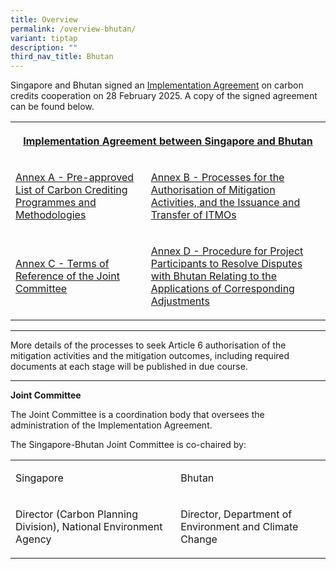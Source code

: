 ```yaml
---
title: Overview
permalink: /overview-bhutan/
variant: tiptap
description: ""
third_nav_title: Bhutan
---
```

<p>Singapore and Bhutan signed an <a href="https://www.mti.gov.sg/Newsroom/Press-Releases/2025/02/Singapore-signs-Implementation-Agreement-with-Bhutan-to-cooperate-on-carbon-credits-under-Article-6" rel="noopener nofollow" target="_blank">Implementation Agreement</a> on
carbon credits cooperation on 28 February 2025. A copy of the signed agreement
can be found below.</p>
<table style="minWidth: 50px">
<colgroup>
<col>
<col>
</colgroup>
<tbody>
<tr>
<th rowspan="1" colspan="2">
<p><a href="/files/Singapore_Bhutan_IA_Main_Text.pdf" rel="noopener nofollow" target="_blank">Implementation Agreement between Singapore and Bhutan</a>
</p>
</th>
</tr>
<tr>
<td rowspan="1" colspan="1">
<p><a href="/files/Singapore_Bhutan_IA_Annex_A.pdf" rel="noopener nofollow" target="_blank">Annex A - Pre-approved List of Carbon Crediting Programmes and Methodologies</a>
</p>
</td>
<td rowspan="1" colspan="1">
<p><a href="/files/Singapore_Bhutan_IA_Annex_B.pdf" rel="noopener nofollow" target="_blank">Annex B - Processes for the Authorisation of Mitigation Activities, and the Issuance and Transfer of ITMOs</a>
</p>
</td>
</tr>
<tr>
<td rowspan="1" colspan="1">
<p><a href="/files/Singapore_Bhutan_IA_Annex_C.pdf" rel="noopener nofollow" target="_blank">Annex C - Terms of Reference of the Joint Committee</a>
</p>
</td>
<td rowspan="1" colspan="1">
<p><a href="/files/Singapore_Bhutan_IA_Annex_D.pdf" rel="noopener nofollow" target="_blank">Annex D - Procedure for Project Participants to Resolve Disputes with Bhutan Relating to the Applications of Corresponding Adjustments</a>
</p>
</td>
</tr>
</tbody>
</table>
<hr>
<p>More details of the processes to seek Article 6 authorisation of the mitigation
activities and the mitigation outcomes, including required documents at
each stage will be published in due course.</p>
<hr>
<p><strong>Joint Committee</strong>
</p>
<p>The Joint Committee is a coordination body that oversees the administration
of the Implementation Agreement.</p>
<p>The Singapore-Bhutan Joint Committee is co-chaired by:</p>
<table style="minWidth: 50px">
<colgroup>
<col>
<col>
</colgroup>
<tbody>
<tr>
<td rowspan="1" colspan="1">
<p>Singapore</p>
</td>
<td rowspan="1" colspan="1">
<p>Bhutan</p>
</td>
</tr>
<tr>
<td rowspan="1" colspan="1">
<p>Director (Carbon Planning Division), National Environment Agency</p>
</td>
<td rowspan="1" colspan="1">
<p>Director, Department of Environment and Climate Change</p>
</td>
</tr>
</tbody>
</table>
<p></p>